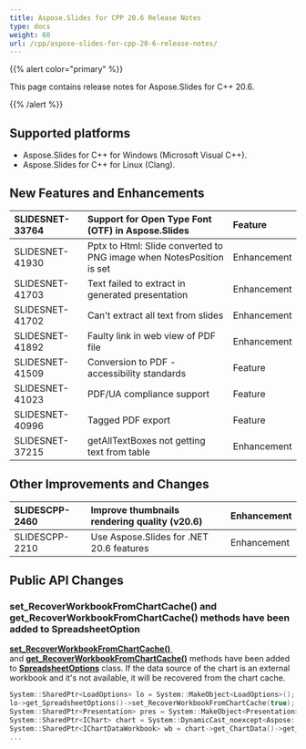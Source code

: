 ```yaml
---
title: Aspose.Slides for CPP 20.6 Release Notes
type: docs
weight: 60
url: /cpp/aspose-slides-for-cpp-20-6-release-notes/
---
```


{{% alert color="primary" %}} 

This page contains release notes for Aspose.Slides for C++ 20.6.

{{% /alert %}} 


## **Supported platforms**
- Aspose.Slides for C++ for Windows (Microsoft Visual C++).
- Aspose.Slides for C++ for Linux (Clang).
## **New Features and Enhancements**

|SLIDESNET-33764|Support for Open Type Font (OTF) in Aspose.Slides|Feature|
| :- | :- | :- |
|SLIDESNET-41930|Pptx to Html: Slide converted to PNG image when NotesPosition is set|Enhancement|
|SLIDESNET-41703|Text failed to extract in generated presentation|Enhancement|
|SLIDESNET-41702|Can't extract all text from slides|Enhancement|
|SLIDESNET-41892|Faulty link in web view of PDF file|Enhancement|
|SLIDESNET-41509|Conversion to PDF - accessibility standards|Feature|
|SLIDESNET-41023|PDF/UA compliance support|Feature|
|SLIDESNET-40996|Tagged PDF export|Feature|
|SLIDESNET-37215|getAllTextBoxes not getting text from table|Enhancement|
## **Other Improvements and Changes**

|SLIDESCPP-2460|Improve thumbnails rendering quality (v20.6)|Enhancement|
| :- | :- | :- |
|SLIDESCPP-2210|Use Aspose.Slides for .NET 20.6 features|Enhancement|
## **Public API Changes**
### **set_RecoverWorkbookFromChartCache() and get_RecoverWorkbookFromChartCache() methods have been added to SpreadsheetOption**
[**set_RecoverWorkbookFromChartCache()** ](https://apireference.aspose.com/slides/cpp/class/aspose.slides.spreadsheet_options#a5031faddb2e5f30420448f7e266212b9) and [**get_RecoverWorkbookFromChartCache()**](https://apireference.aspose.com/slides/cpp/class/aspose.slides.spreadsheet_options#ae309fa50d9a3952d311f740ef52fa52f) methods have been added to [**SpreadsheetOptions**](https://apireference.aspose.com/slides/cpp/class/aspose.slides.spreadsheet_options) class. If the data source of the chart is an external workbook and it's not available, it will be recovered from the chart cache.

```cpp
System::SharedPtr<LoadOptions> lo = System::MakeObject<LoadOptions>();
lo->get_SpreadsheetOptions()->set_RecoverWorkbookFromChartCache(true);
System::SharedPtr<Presentation> pres = System::MakeObject<Presentation>(u"Presentation.pptx", lo);
System::SharedPtr<IChart> chart = System::DynamicCast_noexcept<Aspose::Slides::Charts::IChart>(pres->get_Slides()->idx_get(0)->get_Shapes()->idx_get(0));
System::SharedPtr<IChartDataWorkbook> wb = chart->get_ChartData()->get_ChartDataWorkbook();
...
```

